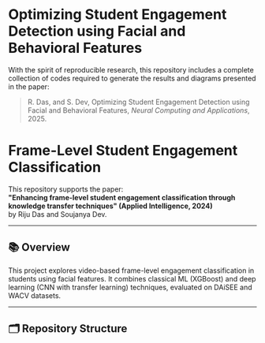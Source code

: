 # Optimizing Student Engagement Detection using Facial and Behavioral Features

With the spirit of reproducible research, this repository includes a complete collection of codes required to generate the results and diagrams presented in the paper:

> R. Das, and S. Dev, Optimizing Student Engagement Detection using Facial and Behavioral Features, *Neural Computing and Applications*, 2025.

# Frame-Level Student Engagement Classification

This repository supports the paper:  
**"Enhancing frame-level student engagement classification through knowledge transfer techniques" (Applied Intelligence, 2024)**  
by Riju Das and Soujanya Dev.

---

## 📚 Overview

This project explores video-based frame-level engagement classification in students using facial features. It combines classical ML (XGBoost) and deep learning (CNN with transfer learning) techniques, evaluated on DAiSEE and WACV datasets.

---

## 🗂 Repository Structure


